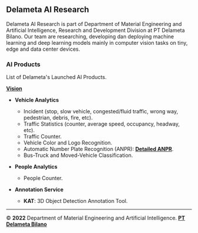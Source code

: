 ## Delameta AI Research

Delameta AI Research is part of Department of Material Engineering and Artificial Intelligence, Research and Development Division at PT Delameta Bilano. Our team are researching, developing dan deploying machine learning and deep learning models mainly in computer vision tasks on tiny, edge and data center devices.

### AI Products

List of Delameta's Launched AI Products. 

<ins>**Vision**</ins>

+ **Vehicle Analytics**
  - Incident (stop, slow vehicle, congested/fluid traffic, wrong way, pedestrian, debris, fire, etc).
  - Traffic Statistics (counter, average speed, occupancy, headway, etc).
  - Traffic Counter.
  - Vehicle Color and Logo Recognition. 
  - Automatic Number Plate Recognition (ANPR): [**Detailed ANPR**](https://delameta.com/#/screens/product/TRS/ALPR).
  - Bus-Truck and Moved-Vehicle Classification.

+ **People Analytics**
  - People Counter.

+ **Annotation Service**
  - **KAT**: 3D Object Detection Annotation Tool.

---
&copy; **2022** Department of Material Engineering and Artificial Intelligence. [**PT Delameta Bilano**](https://delameta.com)
